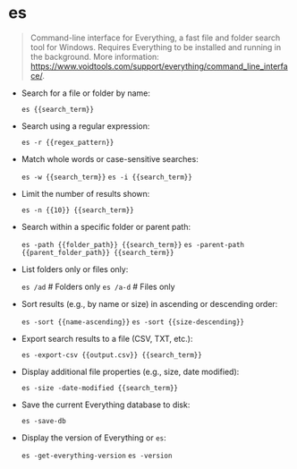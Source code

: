 # es
> Command-line interface for Everything, a fast file and folder search tool for Windows.
> Requires Everything to be installed and running in the background.
> More information: <https://www.voidtools.com/support/everything/command_line_interface/>.

- Search for a file or folder by name:

  `es {{search_term}}`

- Search using a regular expression:

  `es -r {{regex_pattern}}`

- Match whole words or case-sensitive searches:

  `es -w {{search_term}}`
  `es -i {{search_term}}`

- Limit the number of results shown:

  `es -n {{10}} {{search_term}}`

- Search within a specific folder or parent path:

  `es -path {{folder_path}} {{search_term}}`
  `es -parent-path {{parent_folder_path}} {{search_term}}`

- List folders only or files only:

  `es /ad`  # Folders only
  `es /a-d` # Files only

- Sort results (e.g., by name or size) in ascending or descending order:

  `es -sort {{name-ascending}}`
  `es -sort {{size-descending}}`

- Export search results to a file (CSV, TXT, etc.):

  `es -export-csv {{output.csv}} {{search_term}}`

- Display additional file properties (e.g., size, date modified):

  `es -size -date-modified {{search_term}}`

- Save the current Everything database to disk:

  `es -save-db`

- Display the version of Everything or `es`:

  `es -get-everything-version`
  `es -version`

